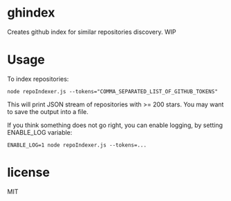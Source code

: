 # ghindex

Creates github index for similar repositories discovery. WIP

# Usage

To index repositories:
```
node repoIndexer.js --tokens="COMMA_SEPARATED_LIST_OF_GITHUB_TOKENS"
```

This will print JSON stream of repositories with >= 200 stars. You may want to
save the output into a file.

If you think something does not go right, you can enable logging, by setting ENABLE_LOG
variable:

```
ENABLE_LOG=1 node repoIndexer.js --tokens=...
```

# license

MIT
